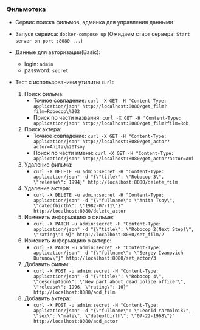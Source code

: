 ### Фильмотека

- Сервис поиска фильмов, админка для управления данными

- Запуск сервиса: `docker-compose up` (Ожидаем старт сервера: `Start server on port :8080 ...`)

- Данные для авторизации(Basic):

  - login: `admin`
  - password: `secret`

- Тест с использованием утилиты `curl`:
  1. Поиск фильма:
     - Точное совпадение: `curl -X GET -H "Content-Type: application/json" http://localhost:8080/get_film?film=Robocop\%202`
     - Поиск по части названия: `curl -X GET -H "Content-Type: application/json" http://localhost:8080/get_film?film=Rob`
  2. Поиск актера:
     - Точное совпадение: `curl -X GET -H "Content-Type: application/json" http://localhost:8080/get_actor?actor=Anita\%20Tsoy`
     - Поиск по части имени: `curl -X GET -H "Content-Type: application/json" http://localhost:8080/get_actor?actor=Ani`
  3. Удаление фильма:
     - `curl -X DELETE -u admin:secret -H "Content-Type: application/json" -d "{\"title\": \"Robocop 3\", \"release\": 1994}" http://localhost:8080/delete_film`
  4. Удаление актера:
     - `curl -X DELETE -u admin:secret -H "Content-Type: application/json" -d "{\"fullname\": \"Anita Tsoy\", \"dateofbirth\": \"1982-07-11\"}" http://localhost:8080/delete_actor`
  5. Изменить информацию о фильме:
     - `curl -X PATCH -u admin:secret -H "Content-Type: application/json" -d "{\"title\": \"Robocop 2(Next Step)\", \"rating\": 9}" http://localhost:8080/set_film/2`
  6. Изменить информацию о актере:
     - `curl -X PATCH -u admin:secret -H "Content-Type: application/json" -d "{\"fullname\": \"Sergey Ivanovich Burunov\"}" http://localhost:8080/set_actor/3`
  7. Добавить фильм:
     - `curl -X POST -u admin:secret -H "Content-Type: application/json" -d "{\"title\": \"Robocop 4\", \"description\": \"New part about dead police officer\", \"release\": 1996, \"rating\": 10}" http://localhost:8080/add_film`
  8. Добавить актера:
     - `curl -X POST -u admin:secret -H "Content-Type: application/json" -d "{\"fullname\": \"Leonid Yarmolnik\", \"sex\": \"male\", \"dateofbirth\": \"07-22-1968\"}" http://localhost:8080/add_actor`
